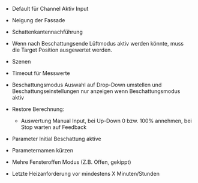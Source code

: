 - Default für Channel Aktiv Input
- Neigung der Fassade
- Schattenkantennachführung


- Wenn nach Beschattungsende Lüftmodus aktiv werden könnte, muss die Target Position ausgewertet werden.
- Szenen 
- Timeout für Messwerte
- Beschattungsmodus Auswahl auf Drop-Down umstellen und Beschattungseinstellungen nur anzeigen wenn Beschattungsmodus aktiv
- Restore Berechnung:
  - Auswertung Manual Input, bei Up-Down 0 bzw. 100% annehmen, bei Stop warten auf Feedback
- Parameter Initial Beschattung aktive
- Parameternamen kürzen
- Mehre Fensteroffen Modus (Z.B. Offen, gekippt)
- Letzte Heizanforderung vor mindestens X Minuten/Stunden